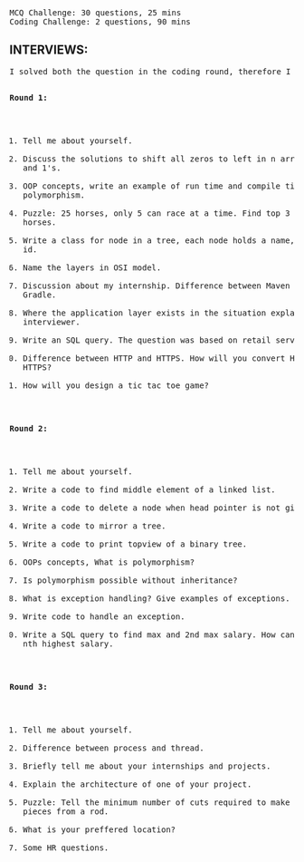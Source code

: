 <pre>
MCQ Challenge: 30 questions, 25 mins
Coding Challenge: 2 questions, 90 mins
</pre>
<h2>INTERVIEWS:</h2>
<pre>
I solved both the question in the coding round, therefore I was interviewed on Day 1.

<b>Round 1:</b>
1. Tell me about yourself.
2. Discuss the solutions to shift all zeros to left in n array of 0's and 1's.
3. OOP concepts, write an example of run time and compile time polymorphism.
4. Puzzle: 25 horses, only 5 can race at a time. Find top 3 horses.
5. Write a class for node in a tree, each node holds a name, an id.
6. Name the layers in OSI model. 
7. Discussion about my internship. Difference between Maven and Gradle.
8. Where the application layer exists in the situation explained by the interviewer.
9. Write an SQL query. The question was based on retail services.
10. Difference between HTTP and HTTPS. How will you convert HTTP to HTTPS?
11. How will you design a tic tac toe game? 


<b>Round 2:</b>
1. Tell me about yourself.
2. Write a code to find middle element of a linked list.
3. Write a code to delete a node when head pointer is not given.
4. Write a code to mirror a tree.
5. Write a code to print topview of a binary tree.
6. OOPs concepts, What is polymorphism?
7. Is polymorphism possible without inheritance?
8. What is exception handling? Give examples of exceptions.
9. Write code to handle an exception.
10. Write a SQL query to find max and 2nd max salary. How can you find nth highest salary.

<b>Round 3:</b>
1. Tell me about yourself.
2. Difference between process and thread.
3. Briefly tell me about your internships and projects.
4. Explain the architecture of one of your project.
5. Puzzle: Tell the minimum number of cuts required to make 8 equal pieces from a rod.
6. What is your preffered location?
7. Some HR questions.

 </pre>
